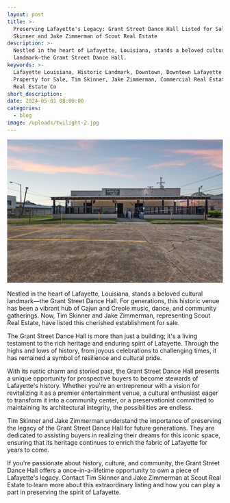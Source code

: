 ```yaml
---
layout: post
title: >-
  Preserving Lafayette's Legacy: Grant Street Dance Hall Listed for Sale by Tim
  Skinner and Jake Zimmerman of Scout Real Estate
description: >-
  Nestled in the heart of Lafayette, Louisiana, stands a beloved cultural
  landmark—the Grant Street Dance Hall. 
keywords: >-
  Lafayette Louisiana, Historic Landmark, Downtown, Downtown Lafayette La,
  Property for Sale, Tim Skinner, Jake Zimmerman, Commercial Real Estate, Scout
  Real Estate Co
short_description:
date: 2024-05-01 08:00:00
categories:
  - blog
image: /uploads/twilight-2.jpg
---
```

![Grant Street Dance Hall](/uploads/twilight-2.jpg "Grant Street Dance Hall")

Nestled in the heart of Lafayette, Louisiana, stands a beloved cultural landmark—the Grant Street Dance Hall. For generations, this historic venue has been a vibrant hub of Cajun and Creole music, dance, and community gatherings. Now, Tim Skinner and Jake Zimmerman, representing Scout Real Estate, have listed this cherished establishment for sale.

The Grant Street Dance Hall is more than just a building; it's a living testament to the rich heritage and enduring spirit of Lafayette. Through the highs and lows of history, from joyous celebrations to challenging times, it has remained a symbol of resilience and cultural pride.

With its rustic charm and storied past, the Grant Street Dance Hall presents a unique opportunity for prospective buyers to become stewards of Lafayette's history. Whether you're an entrepreneur with a vision for revitalizing it as a premier entertainment venue, a cultural enthusiast eager to transform it into a community center, or a preservationist committed to maintaining its architectural integrity, the possibilities are endless.

Tim Skinner and Jake Zimmerman understand the importance of preserving the legacy of the Grant Street Dance Hall for future generations. They are dedicated to assisting buyers in realizing their dreams for this iconic space, ensuring that its heritage continues to enrich the fabric of Lafayette for years to come.

If you're passionate about history, culture, and community, the Grant Street Dance Hall offers a once-in-a-lifetime opportunity to own a piece of Lafayette's legacy. Contact Tim Skinner and Jake Zimmerman at Scout Real Estate to learn more about this extraordinary listing and how you can play a part in preserving the spirit of Lafayette.